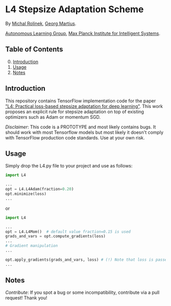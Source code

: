 # L4 Stepsize Adaptation Scheme

By [Michal Rolínek](https://scholar.google.de/citations?user=DVdSTFQAAAAJ&hl=en), [Georg Martius](http://georg.playfulmachines.com/).

[Autonomous Learning Group](https://al.is.tuebingen.mpg.de/), [Max Planck Institute for Intelligent Systems](https://is.tuebingen.mpg.de/).

## Table of Contents
0. [Introduction](#introduction)
0. [Usage](#usage)
0. [Notes](#notes)



## Introduction

This repository contains TensorFlow implementation code for the paper ["L4: Practical loss-based stepsize adaptation for deep learning"](https://arxiv.org/abs/1802.05074). This work proposes an explicit rule for stepsize adaptation on top of existing optimizers such as Adam or momentum SGD.

*Disclaimer*: This code is a PROTOTYPE and most likely contains bugs. It should work with most Tensorflow models but most likely it doesn't comply with TensorFlow production code standards. Use at your own risk.


## Usage

Simply drop the L4.py file to your project and use as follows:
```python
import L4

...
opt = L4.L4Adam(fraction=0.20)
opt.minimize(loss)
...
```

or

```python
import L4

...
opt = L4.L4Mom()  # default value fraction=0.15 is used
grads_and_vars = opt.compute_gradients(loss)
...
# Gradient manipulation
...

opt.apply_gradients(grads_and_vars, loss) # (!) Note that loss is passed here (!)
...
```

## Notes

*Contribute*: If you spot a bug or some incompatibility, contribute via a pull request! Thank you!
